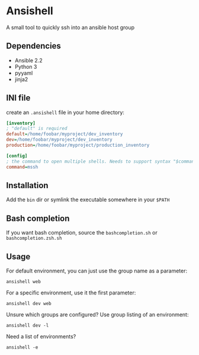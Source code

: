 # Ansishell

A small tool to quickly ssh into an ansible host group

## Dependencies

* Ansible 2.2
* Python 3
* pyyaml
* jinja2

## INI file

create an `.ansishell` file in your home directory:

```ini
[inventory]
; "default" is required
default=/home/foobar/myproject/dev_inventory
dev=/home/foobar/myproject/dev_inventory
production=/home/foobar/myproject/production_inventory

[config]
; the command to open multiple shells. Needs to support syntax "$command $host1 $host2 ..."
command=mssh
```

## Installation

Add the `bin` dir or symlink the executable somewhere in your `$PATH`

## Bash completion

If you want bash completion, source the `bashcompletion.sh` or `bashcompletion.zsh.sh`

## Usage

For default environment, you can just use the group name as a parameter:

`ansishell web`

For a specific environment, use it the first parameter:

`ansishell dev web`

Unsure which groups are configured? Use group listing of an environment:

`ansishell dev -l`

Need a list of environments?

`ansishell -e`
